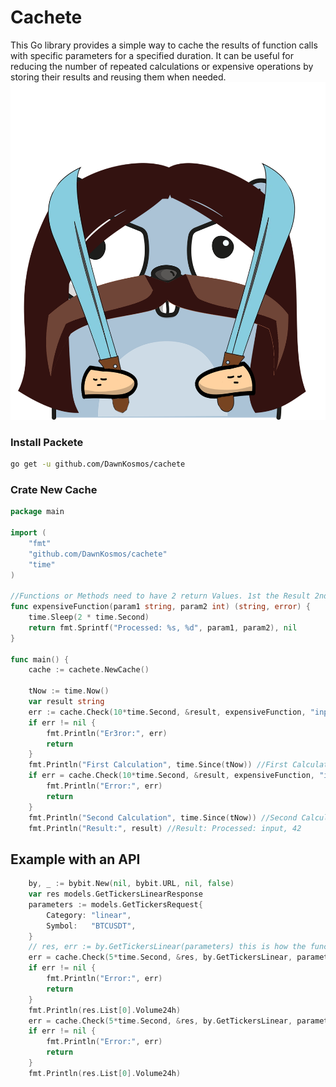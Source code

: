 # Cachete
This Go library provides a simple way to cache the results of function calls with specific parameters for a specified duration. It can be useful for reducing the number of repeated calculations or expensive operations by storing their results and reusing them when needed.
![img.png](img.png)

### Install Packete
```bash
go get -u github.com/DawnKosmos/cachete
```
### Crate New Cache
```GO
package main

import (
	"fmt"
	"github.com/DawnKosmos/cachete"
	"time"
)

//Functions or Methods need to have 2 return Values. 1st the Result 2nd is an error
func expensiveFunction(param1 string, param2 int) (string, error) {
	time.Sleep(2 * time.Second)
	return fmt.Sprintf("Processed: %s, %d", param1, param2), nil
}

func main() {
	cache := cachete.NewCache()

	tNow := time.Now()
	var result string
	err := cache.Check(10*time.Second, &result, expensiveFunction, "input", 42)
	if err != nil {
		fmt.Println("Er3ror:", err)
		return
	}
	fmt.Println("First Calculation", time.Since(tNow)) //First Calculation 2.001130973s
	if err = cache.Check(10*time.Second, &result, expensiveFunction, "input", 42); err != nil {
		fmt.Println("Error:", err)
		return
	}
	fmt.Println("Second Calculation", time.Since(tNow)) //Second Calculation 2.001160585s
	fmt.Println("Result:", result) //Result: Processed: input, 42
```


## Example with an API

```go
	by, _ := bybit.New(nil, bybit.URL, nil, false)
	var res models.GetTickersLinearResponse
	parameters := models.GetTickersRequest{
		Category: "linear",
		Symbol:   "BTCUSDT",
	}
	// res, err := by.GetTickersLinear(parameters) this is how the function usually is called
	err = cache.Check(5*time.Second, &res, by.GetTickersLinear, parameters)
	if err != nil {
		fmt.Println("Error:", err)
		return
	}
	fmt.Println(res.List[0].Volume24h)
	err = cache.Check(5*time.Second, &res, by.GetTickersLinear, parameters)
	if err != nil {
		fmt.Println("Error:", err)
		return
	}
	fmt.Println(res.List[0].Volume24h)
```